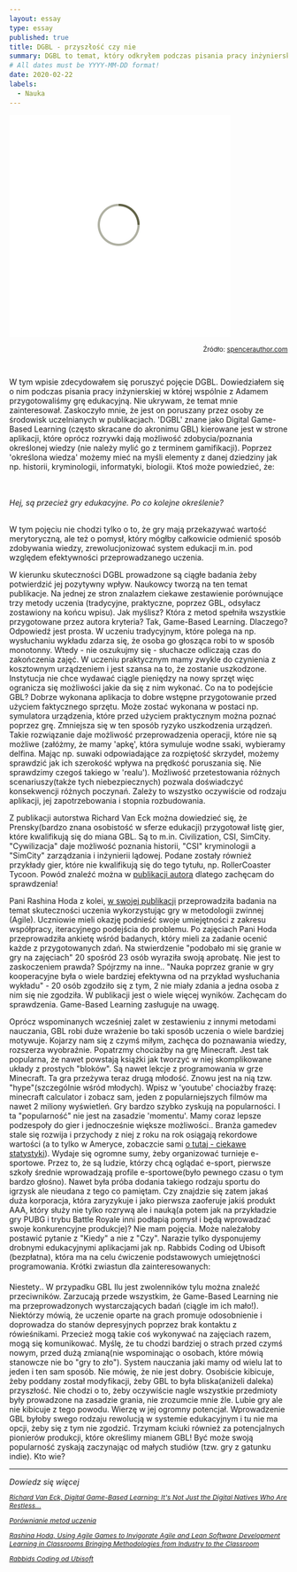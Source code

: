 ```yaml
---
layout: essay
type: essay
published: true
title: DGBL - przyszłość czy nie
summary: DGBL to temat, który odkryłem podczas pisania pracy inżynierskiej. Zainteresowały mnie publikacje, które opisywały jego znaczenie. W przełożeniu na nasz ojczysty język DGBL tłumaczyć można jako 'naukę opartą na grach'. Gry edukacyjne znane były już wcześniej, ale czy taka metoda wdrożona do systemu szkolnicwa miałaby prawo działać? Czy byłaby skuteczniejsza?
# All dates must be YYYY-MM-DD format!
date: 2020-02-22
labels:
  - Nauka
---
```


<div class="ui centered grid">
  <div class="sixteen wide column">
    <img class="ui image img-center" src="../images/oval.svg" data-echo="../essays/images/22_02_2020_1.png">
  </div>
</div>

<p style="font-size: 12px; text-align: right;">Źródło: <a href="http://www.spencerauthor.com/game-based-learning/sketch-note-game-based-learning/" target="_blank">spencerauthor.com</a></p>

<br/>

<p class="justify-text stylize-text">
W tym wpisie zdecydowałem się poruszyć pojęcie DGBL. Dowiedziałem się o nim podczas pisania pracy inżynierskiej w której wspólnie z Adamem przygotowaliśmy grę edukacyjną. Nie ukrywam, że temat mnie zainteresował. Zaskoczyło mnie, że jest on poruszany przez osoby ze środowisk uczelnianych w publikacjach. 'DGBL' znane jako Digital Game-Based Learning (często skracane do akronimu GBL) kierowane jest w strone aplikacji, które oprócz rozrywki dają możliwość zdobycia/poznania określonej wiedzy (nie należy mylić go z terminem gamifikacji). Poprzez 'określona wiedza' możemy mieć na myśli elementy z danej dziedziny jak np. historii, kryminologii, informatyki, biologii. Ktoś może powiedzieć, że: 

<br><br><em>Hej, są przecież gry edukacyjne. Po co kolejne określenie?</em><br><br>

W tym pojęciu nie chodzi tylko o to, że gry mają przekazywać wartość merytoryczną, ale też o pomysł, który mógłby całkowicie odmienić sposób zdobywania wiedzy, zrewolucjonizować system edukacji m.in. pod względem efektywności przeprowadzanego uczenia.   
</p>

<p class="justify-text stylize-text">
W kierunku skuteczności DGBL prowadzone są ciągłe badania żeby potwierdzić jej pozytywny wpływ. Naukowcy tworzą na ten temat publikacje. Na jednej ze stron znalazłem ciekawe zestawienie porównujące trzy metody uczenia (tradycyjne, praktyczne, poprzez GBL, odsyłacz zostawiony na końcu wpisu). Jak myślisz? Która z metod spełniła wszystkie przygotowane przez autora kryteria? Tak, Game-Based Learning. Dlaczego? Odpowiedź jest prosta. W uczeniu tradycyjnym, które polega na np. wysłuchaniu wykładu zdarza się, że osoba go głosząca robi to w sposób monotonny. Wtedy - nie oszukujmy się - słuchacze odliczają czas do zakończenia zajęć. W uczeniu praktycznym mamy zwykle do czynienia z kosztownym urządzeniem i jest szansa na to, że zostanie uszkodzone. Instytucja nie chce wydawać ciągle pieniędzy na nowy sprzęt więc ogranicza się możliwości jakie da się z nim wykonać. Co na to podejście GBL? Dobrze wykonana aplikacja to dobre wstępne przygotowanie przed użyciem faktycznego sprzętu. Może zostać wykonana w postaci np. symulatora urządzenia, które przed użyciem praktycznym można poznać poprzez grę. Zmniejsza się w ten sposób ryzyko uszkodzenia urządzeń. Takie rozwiązanie daje możliwość przeprowadzenia operacji, które nie są możliwe (załóżmy, że mamy 'apkę', która symuluje wodne ssaki, wybieramy delfina. Mając np. suwaki odpowiadające za rozpiętość skrzydeł, możemy sprawdzić jak ich szerokość wpływa na prędkość poruszania się. Nie sprawdzimy czegoś takiego w 'realu'). Możliwość przetestowania różnych scenariuszy(także tych niebezpiecznych) pozwala doświadczyć konsekwencji różnych poczynań. Zależy to wszystko oczywiście od rodzaju aplikacji, jej zapotrzebowania i stopnia rozbudowania. 
</p>

<p class="justify-text stylize-text">
Z publikacji autorstwa Richard Van Eck można dowiedzieć się, że Prensky(bardzo znana osobistość w sferze edukacji) przygotował listę gier, które kwalifikują się do miana GBL. Są to m.in. Civilization, CSI, SimCity. "Cywilizacja" daje możliwość poznania historii, "CSI" kryminologii a "SimCity" zarządzania i inżynierii lądowej. Podane zostały również przykłady gier, które nie kwalifikują się do tego tytułu, np. RollerCoaster Tycoon. Powód znaleźć można w <a href="https://www.researchgate.net/publication/242513283_Digital_Game_Based_LEARNING_It's_Not_Just_the_Digital_Natives_Who_Are_Restless" target="_blank">publikacji autora</a> dlatego zachęcam do sprawdzenia!
</p>

<p class="justify-text stylize-text">
Pani Rashina Hoda z kolei, <a href="https://www.researchgate.net/publication/328516545_Using_Agile_Games_to_Invigorate_Agile_and_Lean_Software_Development_Learning_in_Classrooms_Bringing_Methodologies_from_Industry_to_the_Classroom" target="_blank">w swojej publikacji</a> przeprowadziła badania na temat skuteczności uczenia wykorzystując gry w metodologii zwinnej (Agile). Uczniowie mieli okazję podnieść swoje umiejętności z zakresu współpracy, iteracyjnego podejścia do problemu. Po zajęciach Pani Hoda przeprowadziła ankietę wśród badanych, który mieli za zadanie ocenić każde z przygotowanych zdań. Na stwierdzenie "podobało mi się granie w gry na zajęciach" 20 spośród 23 osób wyraziła swoją aprobatę. Nie jest to zaskoczeniem prawda? Spójrzmy na inne.. "Nauka poprzez granie w gry kooperacyjne była o wiele bardziej efektywna od na przykład wysłuchania wykładu" - 20 osób zgodziło się z tym, 2 nie miały zdania a jedna osoba z nim się nie zgodziła. W publikacji jest o wiele więcej wyników. Zachęcam do sprawdzenia. Game-Based Learning zasługuje na uwagę.  
</p>

<p class="justify-text stylize-text">
Oprócz wspominanych wcześniej zalet w zestawieniu z innymi metodami nauczania, GBL robi duże wrażenie bo taki sposób uczenia o wiele bardziej motywuje. Kojarzy nam się z czymś miłym, zachęca do poznawania wiedzy, rozszerza wyobraźnie. Popatrzmy chociażby na grę Minecraft. Jest tak popularna, że nawet powstają książki jak tworzyć w niej skomplikowane układy z prostych "bloków". Są nawet lekcje z programowania w grze Minecraft. Ta gra przeżywa teraz drugą młodość. Znowu jest na nią tzw. "hype"(szczególnie wśród młodych). Wpisz w 'youtube' chociażby frazę: minecraft calculator i zobacz sam, jeden z popularniejszych filmów ma nawet 2 miliony wyświetleń. Gry bardzo szybko zyskują na popularności. I ta "popularność" nie jest na zasadzie 'momentu'. Mamy coraz lepsze podzespoły do gier i jednocześnie większe możliwości.. Branża gamedev stale się rozwija i przychody z niej z roku na rok osiągają rekordowe wartości (a to tylko w Ameryce, zobaczcie sami <a href="https://www.wepc.com/news/video-game-statistics/" target="_blank">o tutaj - ciekawe statystyki</a>). Wydaje się ogromne sumy, żeby organizować turnieje e-sportowe. Przez to, że są ludzie, którzy chcą oglądać e-sport, pierwsze szkoły średnie wprowadzają profile e-sportowe(było pewnego czasu o tym bardzo głośno). Nawet była próba dodania takiego rodzaju sportu do igrzysk ale nieudana z tego co pamiętam. Czy znajdzie się zatem jakaś duża korporacja, która zaryzykuje i jako pierwsza zaoferuje jakiś produkt AAA, który służy nie tylko rozrywą ale i nauką(a potem jak na przykładzie gry PUBG i trybu Battle Royale inni podłapią pomysł i będą wprowadzać swoje konkurencyjne produkcje)? Nie mam pojęcia. Może należałoby postawić pytanie z "Kiedy" a nie z "Czy". Narazie tylko dysponujemy drobnymi edukacyjnymi aplikacjami jak np. Rabbids Coding od Ubisoft (bezpłatna), która ma na celu ćwiczenie podstawowych umiejętności programowania. Krótki zwiastun dla zainteresowanych:
</p>

<div class="ui embed" data-source="youtube" data-id="5S9z6DFHt6o" style="margin: 4% 0 4% 0"> </div> 

<p class="justify-text stylize-text">
Niestety.. W przypadku GBL Ilu jest zwolenników tylu można znaleźć przeciwników. Zarzucają przede wszystkim, że Game-Based Learning nie ma przeprowadzonych wystarczających badań (ciągle im ich mało!). Niektórzy mówią, że uczenie oparte na grach promuje odosobnienie i doprowadza do stanów depresyjnych poprzez brak kontaktu z rówieśnikami. Przecież mogą takie coś wykonywać na zajęciach razem, mogą się komunikować. Myślę, że tu chodzi bardziej o strach przed czymś nowym, przed dużą zmianą(nie wspominając o osobach, które mówią stanowcze nie bo "gry to zło"). System nauczania jaki mamy od wielu lat to jeden i ten sam sposób. Nie mówię, że nie jest dobry. Osobiście kibicuje, żeby poddany został modyfikacji, żeby GBL to była bliska(aniżeli daleka) przyszłość. Nie chodzi o to, żeby oczywiście nagle wszystkie przedmioty były prowadzone na zasadzie grania, nie zrozumcie mnie źle. Lubie gry ale nie kibicuje z tego powodu. Wierzę w jej ogromny potencjał. Wprowadzenie GBL byłoby swego rodzaju rewolucją w systemie edukacyjnym i tu nie ma opcji, żeby się z tym nie zgodzić. Trzymam kciuki również za potencjalnych pionierów produkcji, które określimy mianem GBL! Być może swoją popularność zyskają zaczynając od małych studiów (tzw. gry z gatunku indie). Kto wie?
</p>

<hr>
<em>Dowiedz się więcej<em> <br>

<div style="font-size: 12px;">

<p>
<a href="https://www.researchgate.net/publication/242513283_Digital_Game_Based_LEARNING_It's_Not_Just_the_Digital_Natives_Who_Are_Restless" target="_blank">Richard Van Eck, Digital Game-Based Learning: It's Not Just the Digital Natives 
Who Are Restless…</a>
</p>

<p>
<a href="http://socialsciences.dadeschools.net/files/iCivics%20Leaders%20Institute/Game-Based%20Learning_%20What%20it%20is,%20Why%20it%20Works,%20and%20Where%20it%27s%20Going.html" target="_blank">Porównianie metod uczenia</a>
</p>

<p>
<a href="https://www.researchgate.net/publication/328516545_Using_Agile_Games_to_Invigorate_Agile_and_Lean_Software_Development_Learning_in_Classrooms_Bringing_Methodologies_from_Industry_to_the_Classroom" target="_blank">Rashina Hoda, Using Agile Games to Invigorate Agile and Lean Software Development Learning in Classrooms Bringing Methodologies from Industry to the Classroom</a>
</p>

<p>
<a href="https://register.ubisoft.com/rabbids-coding/en-US" target="_blank">Rabbids Coding od Ubisoft</a>
</p>


</div>